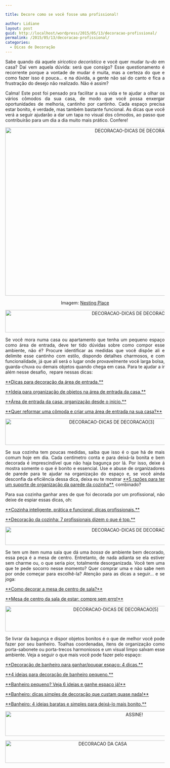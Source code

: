 ```yaml
---

title: Decore como se você fosse uma profissional!

author: Lidiane
layout: post
guid: http://localhost/wordpress/2015/05/13/decoracao-profissional/
permalink: /2015/05/13/decoracao-profissional/
categories:
  - Dicas de Decoração
---
```

<p align="justify">
  Sabe quando dá aquele <em>siricotico decorístico</em> e você quer mudar <em>tu-do</em> em casa? Daí vem aquela dúvida: será que consigo? Esse questionamento é recorrente porque a vontade de mudar é muita, mas a certeza do que e como fazer isso é pouca… e na dúvida, a gente não sai do canto e fica a frustração do desejo não realizado. Não é assim?
</p>

<p align="justify">
  Calma! Este post foi pensado pra facilitar a sua vida e te ajudar a olhar os vários cômodos da sua casa, de modo que você possa enxergar oportunidades de melhoria, cantinho por cantinho. Cada espaço precisa estar bonito, é verdade, mas também bastante funcional. As dicas que você verá a seguir ajudarão a dar um tapa no visual dos cômodos, ao passo que contribuirão para um dia a dia muito mais prático. Confere!
</p>

<p align="center">
  <a href="http://www.trololodemulher.com.br/blog/wp-content/uploads/2015/05/DECORACAO-DICAS-DE-DECORACAO.jpg"><img class="alignnone size-full wp-image-10911" src="http://www.trololodemulher.com.br/blog/wp-content/uploads/2015/05/DECORACAO-DICAS-DE-DECORACAO.jpg" alt="DECORACAO-DICAS DE DECORACAO" width="800" height="530" /></a>
</p>

<p align="center">
  Imagem: <a href="http://www.thenester.com/" target="_blank">Nesting Place</a>
</p>

<p align="center">
  <a href="http://www.trololodemulher.com.br/blog/wp-content/uploads/2015/05/DECORACAO-DICAS-DE-DECORACAO2.jpg"><img class="alignnone size-full wp-image-10912" src="http://www.trololodemulher.com.br/blog/wp-content/uploads/2015/05/DECORACAO-DICAS-DE-DECORACAO2.jpg" alt="DECORACAO-DICAS DE DECORACAO[2]" width="800" height="71" /></a>
</p>

<p style="text-align: justify;" align="center">
  Se você mora numa casa ou apartamento que tenha um pequeno espaço como área de entrada, deve ter tido dúvidas sobre como compor esse ambiente, não é? Procure identificar as medidas que você dispõe ali e delimite esse cantinho com estilo, dispondo detalhes charmosos, e com funcionalidade, já que ali será o lugar onde provavelmente você larga bolsa, guarda-chuva ou demais objetos quando chega em casa. Para te ajudar a ir além nesse desafio,  repare nessas dicas:
</p>

<p align="justify">
  <a href="http://www.trololodemulher.com.br/2009/02/16/area-de-entrada/" target="_blank">**Dicas para decoração da área de entrada.**</a>
</p>

<p align="justify">
  <a href="http://www.trololodemulher.com.br/2009/01/17/organizacao-area-entrada/" target="_blank">**Ideia para organização de objetos na área de entrada da casa.**</a>
</p>

<p align="justify">
  <a href="http://www.decoracaodacasa.com/area-de-entrada-da-casa/" target="_blank">**Área de entrada da casa: organização desde o início.**</a>
</p>

<p align="justify">
  <a href="http://www.decoracaodacasa.com/comoda-hall-de-entrada/" target="_blank">**Quer reformar uma cômoda e criar uma área de entrada na sua casa?**</a>
</p>

<p align="center">
  <a href="http://www.trololodemulher.com.br/blog/wp-content/uploads/2015/05/DECORACAO-DICAS-DE-DECORACAO3.png"><img class="alignnone size-full wp-image-10913" src="http://www.trololodemulher.com.br/blog/wp-content/uploads/2015/05/DECORACAO-DICAS-DE-DECORACAO3.png" alt="DECORACAO-DICAS DE DECORACAO[3]" width="657" height="83" /></a>
</p>

<p align="justify">
  Se sua cozinha tem poucas medidas, saiba que isso é o que há de mais comum hoje em dia. Cada centímetro conta e para deixá-la bonita e bem decorada é imprescindível que não haja bagunça por lá. Por isso, deixe á mostra somente o que é bonito e essencial. Use e abuse de organizadores de parede para te ajudar na organização do espaço e, se você ainda desconfia da eficiência dessa dica, deixa eu te mostrar <a href="http://www.trololodemulher.com.br/2012/07/27/suporte-organizacao-cozinha/" target="_blank">**5 razões para ter um suporte de organização da parede da cozinha**</a>, combinado?
</p>

<p align="justify">
  Para sua cozinha ganhar ares de que foi decorada por um profissional, não deixe de espiar essas dicas, oh:
</p>

<p align="justify">
  <a href="http://www.decoracaodacasa.com/cozinha-decoracao-dicas/" target="_blank">**Cozinha inteligente, prática e funcional: dicas profissionais.**</a>
</p>

<p align="justify">
  <a href="http://www.decoracaodacasa.com/decoracao-da-cozinha-2/" target="_blank">**Decoração da cozinha: 7 profissionais dizem o que é top.**</a>
</p>

<p align="center">
  <a href="http://www.trololodemulher.com.br/blog/wp-content/uploads/2015/05/DECORACAO-DICAS-DE-DECORACAO4.jpg"><img class="alignnone size-full wp-image-10914" src="http://www.trololodemulher.com.br/blog/wp-content/uploads/2015/05/DECORACAO-DICAS-DE-DECORACAO4.jpg" alt="DECORACAO-DICAS DE DECORACAO[4]" width="800" height="58" /></a>
</p>

<p align="justify">
  Se tem um item numa sala que dá uma <em>bossa</em> de ambiente bem decorado, essa peça é a mesa de centro. Entretanto, de nada adianta se ela estiver sem charme ou, o que seria pior, totalmente desorganizada. Você tem uma que te pede socorro nesse momento? Quer comprar uma e não sabe nem por onde começar para escolhê-la? Atenção para as dicas a seguir… e se joga:
</p>

<p align="justify">
  <a href="http://www.trololodemulher.com.br/2009/02/10/como-decorar-mesa-centro-sala/" target="_blank">**Como decorar a mesa de centro de sala?**</a>
</p>

<p align="justify">
  <a href="http://www.decoracaodacasa.com/mesa-centro-sala-estar/" target="_blank">**Mesa de centro da sala de estar: compre sem erro!**</a>
</p>

<p align="center">
  <a href="http://www.trololodemulher.com.br/blog/wp-content/uploads/2015/05/DECORACAO-DICAS-DE-DECORACAO5.png"><img class="alignnone size-full wp-image-10915" src="http://www.trololodemulher.com.br/blog/wp-content/uploads/2015/05/DECORACAO-DICAS-DE-DECORACAO5.png" alt="DECORACAO-DICAS DE DECORACAO[5]" width="683" height="80" /></a>
</p>

<p align="justify">
  Se livrar da bagunça e dispor objetos bonitos é o que de melhor você pode fazer por seu banheiro. Toalhas coordenadas, itens de organização como porta-sabonete ou porta-trecos harmoniosos e um visual limpo salvam esse ambiente. Veja a seguir o que mais você pode fazer pelo espaço:
</p>

<p align="justify">
  <a href="http://www.trololodemulher.com.br/2013/09/02/decoracao-banheiro-pequeno-2/" target="_blank">**Decoração de banheiro para ganhar/poupar espaço: 4 dicas.**</a>
</p>

<p align="justify">
  <a href="http://www.trololodemulher.com.br/2011/10/05/decoracao-banheiro-pequeno/" target="_blank">**4 ideias para decoração de banheiro pequeno.**</a>
</p>

<p align="justify">
  <a href="http://www.decoracaodacasa.com/banheiro-pequeno/" target="_blank">**Banheiro pequeno? Veja 6 ideias e ganhe espaço já!**</a>
</p>

<p align="justify">
  <a href="http://www.decoracaodacasa.com/banheiro-de-decoracao/" target="_blank">**Banheiro: dicas simples de decoração que custam quase nada!**</a>
</p>

<p align="justify">
  <a href="http://www.decoracaodacasa.com/banheiro-decoracao/" target="_blank">**Banheiro: 4 ideias baratas e simples para deixá-lo mais bonito.**</a>
</p>

<p align="center">
  <a href="http://feedburner.google.com/fb/a/mailverify?uri=blogbichafemea&loc=pt_BR" target="_blank"><img class="alignnone size-full wp-image-10439" src="http://www.trololodemulher.com.br/blog/wp-content/uploads/2014/09/ASSINE.png" alt="ASSINE!" width="800" height="78" /></a>
</p>

<p align="center">
  <a href="http://www.decoracaodacasa.com/" target="_blank"><img class="alignnone size-full wp-image-10262" src="http://www.trololodemulher.com.br/blog/wp-content/uploads/2014/07/DECORACAO-DA-CASA.png" alt="DECORACAO DA CASA" width="600" height="71" /></a>
</p>

<p align="justify">